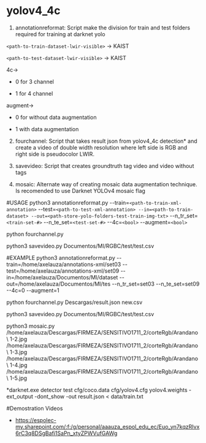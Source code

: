 # yolov4_4c

1. annotationreformat:
Script make the division for train and test folders required for training at darknet yolo

`<path-to-train-dataset-lwir-visible>` -> KAIST 

`<path-to-test-dataset-lwir-visible>` -> KAIST

4c->
-    0 for 3 channel

-	1 for 4 channel

augment->	
- 0 for without data augmentation
		
- 1  with data augmentation
		

2. fourchannel:
Script that takes result json from yolov4_4c detection* and create a video of double width resolution where left side is RGB and right side is pseudocolor LWIR.


3. savevideo:
Script that creates groundtruth tag video and video without tags 

	
4. mosaic:
Alternate way of creating mosaic data augmentation technique. Is recomended to use Darknet YOLOv4 mosaic flag

#USAGE
python3 annotationreformat.py --train=`<path-to-train-xml-annotation>` --test=`<path-to-test-xml-annotation> --in=<path-to-train-dataset> --out=<path-store-yolo-folders-test-train-img-txt>` --n_tr_set=`<train-set-#>` --n_te_set=`<test-set-#>` --4c=`<bool>` --augment=`<bool>`


python fourchannel.py <detection-json-from-darknetyolo> <csv-path-to-images> 


python3 savevideo.py Documentos/MI/RGBC/test/test.csv


#EXAMPLE
python3 annotationreformat.py --train=/home/axelauza/annotations-xml/set03 --test=/home/axelauza/annotations-xml/set09 --in=/home/axelauza/Documentos/MI/dataset --out=/home/axelauza/Documentos/MI/tes --n_tr_set=set03 --n_te_set=set09 --4c=0 --augment=1


python fourchannel.py Descargas/result.json new.csv


python3 savevideo.py Documentos/MI/RGBC/test/test.csv


python3 mosaic.py /home/axelauza/Descargas/FIRMEZA/SENSITIVO1711_2/corteRgb/Arandano\ 1-2.jpg  /home/axelauza/Descargas/FIRMEZA/SENSITIVO1711_2/corteRgb/Arandano\ 1-3.jpg  /home/axelauza/Descargas/FIRMEZA/SENSITIVO1711_2/corteRgb/Arandano\ 1-4.jpg  /home/axelauza/Descargas/FIRMEZA/SENSITIVO1711_2/corteRgb/Arandano\ 1-5.jpg



*darknet.exe detector test cfg/coco.data cfg/yolov4.cfg yolov4.weights -ext_output -dont_show -out result.json < data/train.txt


#Demostration Videos
- https://espolec-my.sharepoint.com/:f:/g/personal/aaauza_espol_edu_ec/Euo_yn7kqzRIvx6rC3q8DSgBafi1SaPn_xtyZPWVufGAWg
